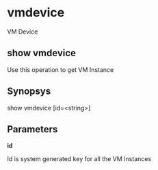 # vmdevice

VM Device

## show vmdevice

Use this operation to get VM Instance

## Synopsys 

show vmdevice \[id=&lt;string&gt;\]

## Parameters 

**id**

Id is system generated key for all the VM Instances
